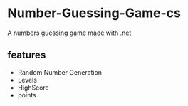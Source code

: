 # Number-Guessing-Game-cs
A numbers guessing game made with .net

features
--------
- Random Number Generation
- Levels
- HighScore
- points
